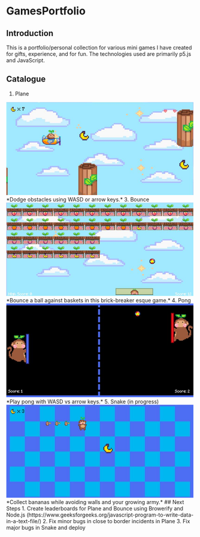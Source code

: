 # GamesPortfolio
## Introduction
This is a portfolio/personal collection for various mini games I have created for gifts, experience, and for fun. The technologies used are primarily p5.js and JavaScript.
## Catalogue
1. Plane  
<img src="screenshots/plane.jpg" width="500" />  
*Dodge obstacles using WASD or arrow keys.*
3. Bounce  
<img src="screenshots/bounce.jpg" width="500" />  
*Bounce a ball against baskets in this brick-breaker esque game.*
4. Pong  
<img src="screenshots/pong.jpg" width="500" />  
*Play pong with WASD vs arrow keys.*
5. Snake (in progress)  
<img src="screenshots/snake.jpg" width="500" />  
*Collect bananas while avoiding walls and your growing army.*
## Next Steps
1. Create leaderboards for Plane and Bounce using Browerify and Node.js (https://www.geeksforgeeks.org/javascript-program-to-write-data-in-a-text-file/)
2. Fix minor bugs in close to border incidents in Plane
3. Fix major bugs in Snake and deploy

